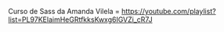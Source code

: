 Curso de Sass da Amanda Vilela = https://youtube.com/playlist?list=PL97KElaimHeGRtfkksKwxg6IGVZi_cR7J